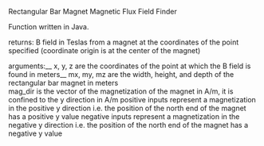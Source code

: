 Rectangular Bar Magnet Magnetic Flux Field Finder

Function written in Java.

returns: B field in Teslas from a magnet at the coordinates of the point specified (coordinate origin is at the center of the magnet)

arguments:__
	x, y, z are the coordinates of the point at which the B field is found in meters__
	mx, my, mz are the width, height, and depth of the rectangular bar magnet in meters  
	mag_dir is the vector of the magnetization of the magnet in A/m,
		it is confined to the y direction in A/m
		positive inputs represent a magnetization in the positive y direction
			i.e. the position of the north end of the magnet has a positive y value
		negative inputs represent a magnetization in the negative y direction
			i.e. the position of the north end of the magnet has a negative y value
